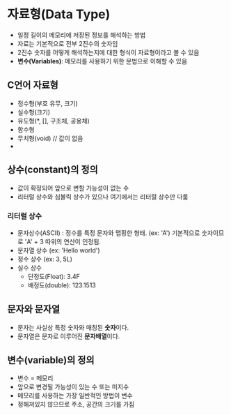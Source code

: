 # 자료형(Data Type)
- 일정 길이의 메모리에 저장된 정보를 해석하는 방법
- 자료는 기본적으로 전부 2진수의 숫자임
- 2진수 숫자를 어떻게 해석하는지에 대한 형식이 자료형이라고 볼 수 있음
- **변수(Variables)**: 메모리를 사용하기 위한 문법으로 이해할 수 있음

## C언어 자료형
- 정수형(부호 유무, 크기)
- 실수형(크기)
- 유도형(*, [], 구조체, 공용체)
- 함수형
- 무치형(void) // 값이 없음
- 
## 상수(constant)의 정의
- 값이 확정되어 앞으로 변할 가능성이 없는 수
- 리터럴 상수와 심볼릭 상수가 있으나 여기에서는 리터럴 상수만 다룸

### 리터럴 상수
- 문자상수(ASCII) : 정수를 특정 문자와 맵핑한 형태. (ex: 'A') 기본적으로 숫자이므로 'A' + 3 따위의 연산이 인정됨.
- 문자열 상수 (ex: 'Hello world')
- 정수 상수 (ex: 3, 5L)
- 실수 상수
  - 단정도(Float): 3.4F
  - 배정도(double): 123.1513

## 문자와 문자열
- 문자는 사실상 특정 숫자와 매칭된 **숫자**이다.
- 문자열은 문자로 이루어진 **문자배열**이다.

## 변수(variable)의 정의
- 변수 = 메모리
- 앞으로 변경될 가능성이 있는 수 또는 미지수
- 메모리를 사용하는 가장 일반적인 방법이 변수
- 정해져있지 않으므로 주소, 공간의 크기를 가짐
